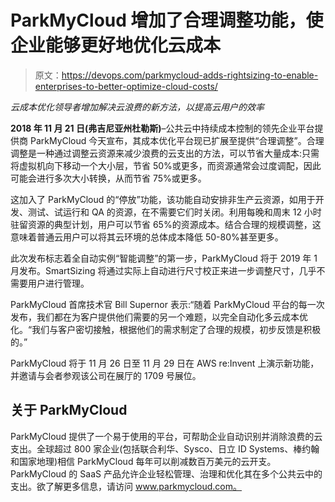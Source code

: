 # ParkMyCloud 增加了合理调整功能，使企业能够更好地优化云成本

> 原文：<https://devops.com/parkmycloud-adds-rightsizing-to-enable-enterprises-to-better-optimize-cloud-costs/>

*云成本优化领导者增加解决云浪费的新方法，以提高云用户的效率*

**2018 年 11 月 21 日(弗吉尼亚州杜勒斯)**–公共云中持续成本控制的领先企业平台提供商 ParkMyCloud 今天宣布，其成本优化平台现已扩展至提供“合理调整”。合理调整是一种通过调整云资源来减少浪费的云支出的方法，可以节省大量成本:只需将虚拟机向下移动一个大小层，节省 50%或更多，而资源通常会过度调配，因此可能会进行多次大小转换，从而节省 75%或更多。

这加入了 ParkMyCloud 的“停放”功能，该功能自动安排非生产云资源，如用于开发、测试、试运行和 QA 的资源，在不需要它们时关闭。利用每晚和周末 12 小时驻留资源的典型计划，用户可以节省 65%的资源成本。结合合理的规模调整，这意味着普通云用户可以将其云环境的总体成本降低 50-80%甚至更多。

此次发布标志着全自动实例“智能调整”的第一步，ParkMyCloud 将于 2019 年 1 月发布。SmartSizing 将通过实际上自动进行尺寸校正来进一步调整尺寸，几乎不需要用户进行管理。

ParkMyCloud 首席技术官 Bill Supernor 表示:“随着 ParkMyCloud 平台的每一次发布，我们都在为客户提供他们需要的另一个难题，以完全自动化多云成本优化。“我们与客户密切接触，根据他们的需求制定了合理的规模，初步反馈是积极的。”

ParkMyCloud 将于 11 月 26 日至 11 月 29 日在 AWS re:Invent 上演示新功能，并邀请与会者参观该公司在展厅的 1709 号展位。

## 关于 ParkMyCloud

ParkMyCloud 提供了一个易于使用的平台，可帮助企业自动识别并消除浪费的云支出。全球超过 800 家企业(包括联合利华、Sysco、日立 ID Systems、棒约翰和国家地理)相信 ParkMyCloud 每年可以削减数百万美元的云开支。ParkMyCloud 的 SaaS 产品允许企业轻松管理、治理和优化其在多个公共云中的支出。欲了解更多信息，请访问 www.parkmycloud.com。